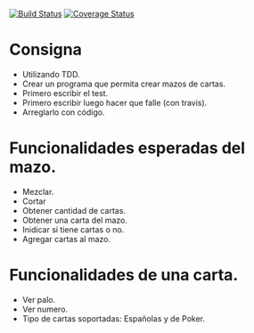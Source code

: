 [![Build Status](https://travis-ci.org/MarcosCassinerio/TDD2018.svg?branch=master)](https://travis-ci.org/MarcosCassinerio/TDD2018) [![Coverage Status](https://coveralls.io/repos/github/MarcosCassinerio/TDD2018/badge.svg?branch=master)](https://coveralls.io/github/MarcosCassinerio/TDD2018?branch=master)

# Consigna

- Utilizando TDD.
- Crear un programa que permita crear mazos de cartas.
- Primero escribir el test.
- Primero escribir luego hacer que falle (con travis).
- Arreglarlo con código.

# Funcionalidades esperadas del mazo.

- Mezclar.
- Cortar
- Obtener cantidad de cartas.
- Obtener una carta del mazo.
- Inidicar si tiene cartas o no.
- Agregar cartas al mazo.

# Funcionalidades de una carta.

- Ver palo.
- Ver numero.
- Tipo de cartas soportadas: Españolas y de Poker.
